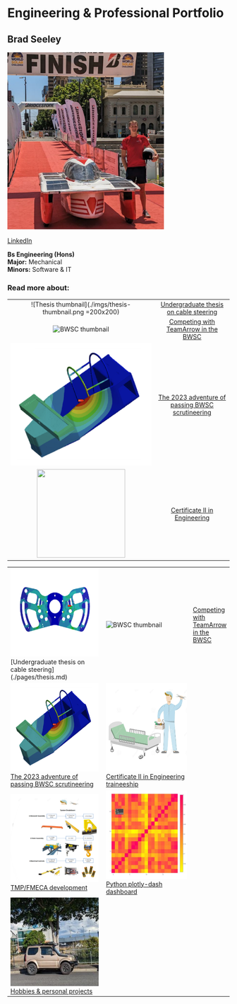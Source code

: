 # Engineering & Professional Portfolio

## Brad Seeley

<img src="./imgs/self-pic.png" height="400">

[LinkedIn](https://www.linkedin.com/in/brad-seeley/)

**Bs Engineering (Hons)**<br>
**Major:** Mechanical<br>
**Minors:** Software & IT<br>

### Read more about:

|   |   |
|:---:|:---:|
|![Thesis thumbnail](./imgs/thesis-thumbnail.png =200x200)|[Undergraduate thesis on cable steering](./pages/thesis.md)|
|![BWSC thumbnail](./imgs/BWSC-thumbnail.png)|[Competing with TeamArrow in the BWSC](./pages/BWSC.md)|
|![Certification thumbnail](./imgs/certification-thumbnail.png)|[The 2023 adventure of passing BWSC scrutineering](./pages/solar-car-certification.md)|
|[<img src="./traineeship-thumbnail.png" width="200" height="200"/>](traineeship-thumbnail.png)|[Certificate II in Engineering](./pages/traineeship.md)|

 <table>
<tr><td width="250px">
<img src="./imgs/thesis-thumbnail.png" alt="Thesis thumbnail" height="200" width="200">
<br>
[Undergraduate thesis on cable steering](./pages/thesis.md)
<br>
</td><td width="250px">
<img src="./imgs/BWSC-thumbnail.png" alt="BWSC thumbnail" height="200" width="200">
</td><td>
<a href="./pages/BWSC.md">Competing with TeamArrow in the BWSC</a>
</td></tr>
<tr><td>
<img src="./imgs/certification-thumbnail.png" alt="Certification thumbnail" height="200" width="200">
<a href="./pages/solar-car-certification.md">The 2023 adventure of passing BWSC scrutineering</a>
</td><td>
<img src="./imgs/traineeship-thumbnail.png" alt="traineeship thumbnail" height="200" width="200">
<a href="./pages/traineeship.md">Certificate II in Engineering traineeship</a>
</td></tr>
<tr><td>
<img src="./imgs/FMECA-thumbnail.png" alt="FMECA thumbnail" height="200" width="200">
<a href="./pages/TMP-FMECA.md">TMP/FMECA development</a>
</td><td>
<img src="./imgs/plotly-thumbnail.png" alt="plotly thumbnail" height="200" width="200">
<a href="./pages/plotly.md">Python plotly-dash dashboard</a>
</td></tr>
<tr><td>
<img src="./imgs/jimny-thumbnail.png" alt="hobbies thumbnail" height="200" width="200">
<a href="./pages/hobbies.md">Hobbies & personal projects</a>
</td>
<td></td>
</tr>
</table>



